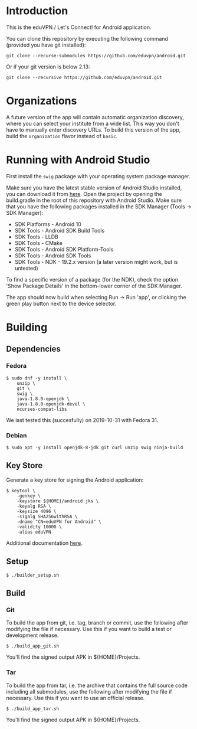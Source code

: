 # Introduction

This is the eduVPN / Let's Connect! for Android application.

You can clone this repository by executing the following command (provided you have git installed):
    
    git clone --recurse-submodules https://github.com/eduvpn/android.git

Or if your git version is below 2.13:

    git clone --recursive https://github.com/eduvpn/android.git
    
# Organizations

A future version of the app will contain automatic organization discovery, where you can select your institute from a wide list.
This way you don't have to manually enter discovery URLs. To build this version of the app, build the `organization` flavor instead of `basic`.
 

# Running with Android Studio

First install the `swig` package with your operating system package manager.

Make sure you have the latest stable version of Android Studio installed, you can download it from [here](https://developer.android.com/studio).
Open the project by opening the build.gradle in the root of this repository with Android Studio.
Make sure that you have the following packages installed in the SDK Manager (Tools -> SDK Manager):
* SDK Platforms - Android 10
* SDK Tools - Android SDK Build Tools
* SDK Tools - LLDB
* SDK Tools - CMake
* SDK Tools - Android SDK Platform-Tools
* SDK Tools - Android SDK Tools
* SDK Tools - NDK - 19.2.x version (a later version might work, but is untested)

To find a specific version of a package (for the NDK), check the option 'Show Package Details'
in the bottom-lower corner of the SDK Manager.

The app should now build when selecting Run -> Run 'app', or clicking the green play button next
to the device selector.

# Building

## Dependencies

### Fedora

    $ sudo dnf -y install \
        unzip \
        git \
        swig \
        java-1.8.0-openjdk \
        java-1.8.0-openjdk-devel \
        ncurses-compat-libs

We last tested this (succesfully) on 2019-10-31 with Fedora 31.

### Debian

    $ sudo apt -y install openjdk-8-jdk git curl unzip swig ninja-build

## Key Store

Generate a key store for signing the Android application:

    $ keytool \
        -genkey \
        -keystore ${HOME}/android.jks \
        -keyalg RSA \
        -keysize 4096 \
        -sigalg SHA256withRSA \
        -dname "CN=eduVPN for Android" \
        -validity 10000 \
        -alias eduVPN

Additional documentation 
[here](https://developer.android.com/studio/publish/app-signing#signing-manually).

## Setup

    $ ./builder_setup.sh

## Build

### Git

To build the app from git, i.e. tag, branch or commit, use the following after 
modifying the file if necessary. Use this if you want to build a test or 
development release.

    $ ./build_app_git.sh

You'll find the signed output APK in ${HOME}/Projects.

### Tar

To build the app from tar, i.e. the archive that contains the full source code
including all submodules, use the following after modifying the file if 
necessary. Use this if you want to use an official release.

    $ ./build_app_tar.sh

You'll find the signed output APK in ${HOME}/Projects.
